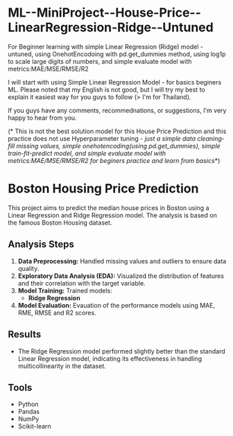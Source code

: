 # ML--MiniProject--House-Price--LinearRegression-Ridge--Untuned
For Beginner learning with simple Linear Regression (Ridge) model - untuned, using OnehotEncodoing with pd.get_dummies method, using log1p to scale large digits of numbers, and simple evaluate model with metrics:MAE/MSE/RMSE/R2 


I will start with using Simple Linear Regression Model - for basics beginers ML. Please noted that my English is not good, but I will try my best to explain it easiest way for you guys to follow (> I'm for Thailand).

If you guys have any comments, recommednations, or suggestions, I'm very happy to hear from you.

(* This is not the best solution model for this House Price Prediction and this practice does not use Hyperparameter tuning - *just a simple data cleaning-fill missing values, simple onehotencoding(using pd.get_dummies), simple train-fit-predict model, and simple evaluate model with metrics:MAE/MSE/RMSE/R2 for beginers practice and learn from basics**)


# Boston Housing Price Prediction

This project aims to predict the median house prices in Boston using a Linear Regression and Ridge Regression model. The analysis is based on the famous Boston Housing dataset.

## Analysis Steps
1.  **Data Preprocessing:** Handled missing values and outliers to ensure data quality.
2.  **Exploratory Data Analysis (EDA):** Visualized the distribution of features and their correlation with the target variable.
3.  **Model Training:** Trained models:
    * **Ridge Regression**
4.  **Model Evaluation:** Evauation of the performance models using MAE, RME, RMSE and R2 scores.

## Results
- The Ridge Regression model performed slightly better than the standard Linear Regression model, indicating its effectiveness in handling multicollinearity in the dataset.

## Tools
- Python
- Pandas
- NumPy
- Scikit-learn
